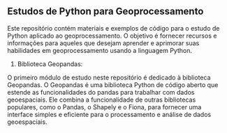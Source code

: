## Estudos de Python para Geoprocessamento

Este repositório contém materiais e exemplos de código para o estudo de Python aplicado ao geoprocessamento. O objetivo é fornecer recursos e informações para aqueles que desejam aprender e aprimorar suas habilidades em geoprocessamento usando a linguagem Python.

1. Biblioteca Geopandas:

O primeiro módulo de estudo neste repositório é dedicado à biblioteca Geopandas. O Geopandas é uma biblioteca Python de código aberto que estende as funcionalidades do pandas para trabalhar com dados geoespaciais. Ele combina a funcionalidade de outras bibliotecas populares, como o Pandas, o Shapely e o Fiona, para fornecer uma interface simples e eficiente para o processamento e análise de dados geoespaciais.